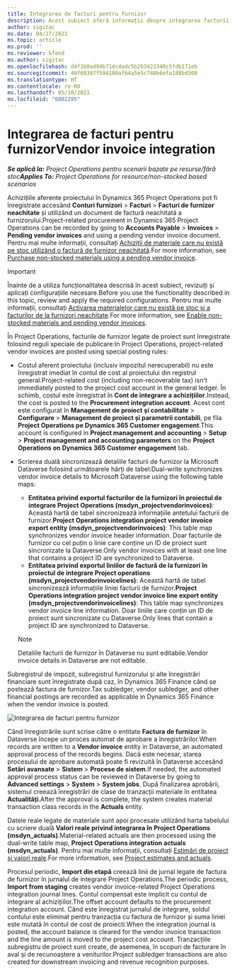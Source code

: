 ```yaml
---
title: Integrarea de facturi pentru furnizor
description: Acest subiect oferă informații despre integrarea facturii furnizorului în Project Operations.
author: sigitac
ms.date: 04/27/2021
ms.topic: article
ms.prod: ''
ms.reviewer: kfend
ms.author: sigitac
ms.openlocfilehash: d4f1b0ad94b71dc4adc5b2b3423340c5fdb171eb
ms.sourcegitcommit: 40f68387f594180af64a5e5c748b6efa188bd300
ms.translationtype: HT
ms.contentlocale: ro-RO
ms.lasthandoff: 05/10/2021
ms.locfileid: "6002295"
---
```

# <a name="vendor-invoice-integration"></a><span data-ttu-id="1314e-103">Integrarea de facturi pentru furnizor</span><span class="sxs-lookup"><span data-stu-id="1314e-103">Vendor invoice integration</span></span>

<span data-ttu-id="1314e-104">_**Se aplică la:** Project Operations pentru scenarii bazate pe resurse/fără stoc_</span><span class="sxs-lookup"><span data-stu-id="1314e-104">_**Applies To:** Project Operations for resource/non-stocked based scenarios_</span></span>

<span data-ttu-id="1314e-105">Achizițiile aferente proiectului în Dynamics 365 Project Operations pot fi înregistrate accesând **Conturi furnizori** > **Facturi** > **Facturi de furnizor neachitate** și utilizând un document de factură neachitată a furnizorului.</span><span class="sxs-lookup"><span data-stu-id="1314e-105">Project-related procurement in Dynamics 365 Project Operations can be recorded by going to **Accounts Payable** > **Invoices** > **Pending vendor invoices** and using a pending vendor invoice document.</span></span> <span data-ttu-id="1314e-106">Pentru mai multe informații, consultați [Achiziții de materiale care nu există pe stoc utilizând o factură de furnizor neachitată](../procurement/pending-vendor-invoices.md).</span><span class="sxs-lookup"><span data-stu-id="1314e-106">For more information, see [Purchase non-stocked materials using a pending vendor invoice](../procurement/pending-vendor-invoices.md).</span></span>

> [!IMPORTANT]
> <span data-ttu-id="1314e-107">Înainte de a utiliza funcționalitatea descrisă în acest subiect, revizuiți și aplicați configurațiile necesare.</span><span class="sxs-lookup"><span data-stu-id="1314e-107">Before you use the functionality described in this topic, review and apply the required configurations.</span></span> <span data-ttu-id="1314e-108">Pentru mai multe informații, consultați [Activarea materialelor care nu există pe stoc și a facturilor de la furnizori neachitate](../procurement/configure-materials-nonstocked.md).</span><span class="sxs-lookup"><span data-stu-id="1314e-108">For more information, see [Enable non-stocked materials and pending vendor invoices](../procurement/configure-materials-nonstocked.md).</span></span>

<span data-ttu-id="1314e-109">În Project Operations, facturile de furnizor legate de proiect sunt înregistrate folosind reguli speciale de publicare:</span><span class="sxs-lookup"><span data-stu-id="1314e-109">In Project Operations, project-related vendor invoices are posted using special posting rules:</span></span>

- <span data-ttu-id="1314e-110">Costul aferent proiectului (inclusiv impozitul nerecuperabil) nu este înregistrat imediat în contul de cost al proiectului din registrul general.</span><span class="sxs-lookup"><span data-stu-id="1314e-110">Project-related cost (including non-recoverable tax) isn't immediately posted to the project cost account in the general ledger.</span></span> <span data-ttu-id="1314e-111">În schimb, costul este înregistrat în **Cont de integrare a achizițiilor**.</span><span class="sxs-lookup"><span data-stu-id="1314e-111">Instead, the cost is posted to the **Procurement integration account**.</span></span> <span data-ttu-id="1314e-112">Acest cont este configurat în **Management de proiect și contabilitate** > **Configurare** > **Management de proiect și parametrii contabili**, pe fila **Project Operations pe Dynamics 365 Customer engagement**.</span><span class="sxs-lookup"><span data-stu-id="1314e-112">This account is configured in **Project management and accounting** > **Setup** > **Project management and accounting parameters** on the **Project Operations on Dynamics 365 Customer engagement** tab.</span></span>
- <span data-ttu-id="1314e-113">Scrierea duală sincronizează detaliile facturii de furnizor la Microsoft Dataverse folosind următoarele hărți de tabel:</span><span class="sxs-lookup"><span data-stu-id="1314e-113">Dual-write synchronizes vendor invoice details to Microsoft Dataverse using the following table maps:</span></span>

     - <span data-ttu-id="1314e-114">**Entitatea privind exportul facturilor de la furnizori în proiectul de integrare Project Operations (msdyn_projectvendorinvoices)**: Această hartă de tabel sincronizează informațiile antetului facturii de furnizor.</span><span class="sxs-lookup"><span data-stu-id="1314e-114">**Project Operations integration project vendor invoice export entity (msdyn_projectvendorinvoices)**: This table map synchronizes vendor invoice header information.</span></span> <span data-ttu-id="1314e-115">Doar facturile de furnizor cu cel puțin o linie care conține un ID de proiect sunt sincronizate la Dataverse.</span><span class="sxs-lookup"><span data-stu-id="1314e-115">Only vendor invoices with at least one line that contains a project ID are synchronized to Dataverse.</span></span>
     - <span data-ttu-id="1314e-116">**Entitatea privind exportul liniilor de factură de la furnizori în proiectul de integrare Project operations (msdyn_projectvendorinvoicelines)**: Această hartă de tabel sincronizează informațiile liniei facturii de furnizor.</span><span class="sxs-lookup"><span data-stu-id="1314e-116">**Project Operations integration project vendor invoice line export entity (msdyn_projectvendorinvoicelines)**: This table map synchronizes vendor invoice line information.</span></span> <span data-ttu-id="1314e-117">Doar liniile care conțin un ID de proiect sunt sincronizate cu Dataverse.</span><span class="sxs-lookup"><span data-stu-id="1314e-117">Only lines that contain a project ID are synchronized to Dataverse.</span></span>

     > [!NOTE]
     > <span data-ttu-id="1314e-118">Detaliile facturii de furnizor în Dataverse nu sunt editabile.</span><span class="sxs-lookup"><span data-stu-id="1314e-118">Vendor invoice details in Dataverse are not editable.</span></span>

<span data-ttu-id="1314e-119">Subregistrul de impozit, subregistrul furnizorului și alte înregistrări financiare sunt înregistrate după caz, în Dynamics 365 Finance când se postează factura de furnizor.</span><span class="sxs-lookup"><span data-stu-id="1314e-119">Tax subledger, vendor subledger, and other financial postings are recorded as applicable in Dynamics 365 Finance when the vendor invoice is posted.</span></span>

![Integrarea de facturi pentru furnizor](media/DW7VendorInvoice.png)

<span data-ttu-id="1314e-121">Când înregistrările sunt scrise către o entitate **Factura de furnizor** în Dataverse începe un proces automat de aprobare a înregistrărilor.</span><span class="sxs-lookup"><span data-stu-id="1314e-121">When records are written to a **Vendor invoice** entity in Dataverse, an automated approval process of the records begins.</span></span> <span data-ttu-id="1314e-122">Dacă este necesar, starea procesului de aprobare automată poate fi revizuită în Dataverse accesând **Setări avansate** > **Sistem** > **Procese de sistem**.</span><span class="sxs-lookup"><span data-stu-id="1314e-122">If needed, the automated approval process status can be reviewed in Dataverse by going to **Advanced settings** > **System** > **System jobs**.</span></span> <span data-ttu-id="1314e-123">După finalizarea aprobării, sistemul creează înregistrări de clase de tranzacții materiale în entitatea **Actualități**.</span><span class="sxs-lookup"><span data-stu-id="1314e-123">After the approval is complete, the system creates material transaction class records in the **Actuals** entity.</span></span>

<span data-ttu-id="1314e-124">Datele reale legate de materiale sunt apoi procesate utilizând harta tabelului cu scriere duală **Valori reale privind integrarea în Project Operations (msdyn_actuals)**.</span><span class="sxs-lookup"><span data-stu-id="1314e-124">Material-related actuals are then processed using the dual-write table map, **Project Operations integration actuals (msdyn_actuals)**.</span></span> <span data-ttu-id="1314e-125">Pentru mai multe informații, consultați [Estimări de proiect și valori reale](resource-dual-write-estimates-actuals.md).</span><span class="sxs-lookup"><span data-stu-id="1314e-125">For more information, see [Project estimates and actuals](resource-dual-write-estimates-actuals.md).</span></span>

<span data-ttu-id="1314e-126">Procesul periodic, **Import din etapă** creează linii de jurnal legate de factura de furnizor în jurnalul de integrare Project Operations.</span><span class="sxs-lookup"><span data-stu-id="1314e-126">The periodic process, **Import from staging** creates vendor invoice-related Project Operations integration journal lines.</span></span> <span data-ttu-id="1314e-127">Contul compensat este implicit cu contul de integrare al achizițiilor.</span><span class="sxs-lookup"><span data-stu-id="1314e-127">The offset account defaults to the procurement integration account.</span></span> <span data-ttu-id="1314e-128">Când este înregistrat jurnalul de integrare, soldul contului este eliminat pentru tranzacția cu factura de furnizor și suma liniei este mutată în contul de cost de proiecti.</span><span class="sxs-lookup"><span data-stu-id="1314e-128">When the integration journal is posted, the account balance is cleared for the vendor invoice transaction and the line amount is moved to the project cost account.</span></span> <span data-ttu-id="1314e-129">Tranzacțiile subregistru de proiect sunt create, de asemenea, în scopuri de facturare în aval și de recunoaștere a veniturilor.</span><span class="sxs-lookup"><span data-stu-id="1314e-129">Project subledger transactions are also created for downstream invoicing and revenue recognition purposes.</span></span>
